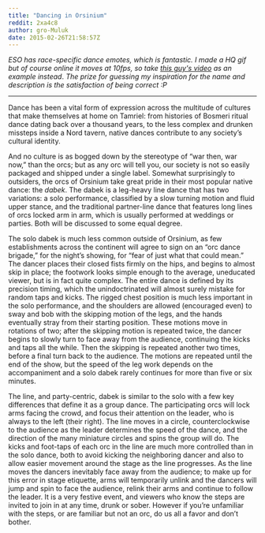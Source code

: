 ```yaml
---
title: "Dancing in Orsinium"
reddit: 2xa4c8
author: gro-Muluk
date: 2015-02-26T21:58:57Z
---
```


*ESO has race-specific dance emotes, which is fantastic. I made a HQ gif but of course online it moves at 10fps, so take [this guy's video](https://www.youtube.com/watch?v=cxUPa8r0pKA) as an example instead*. *The prize for guessing my inspiration for the name and description is the satisfaction of being correct :P*
***
Dance has been a vital form of expression across the multitude of cultures that make themselves at home on Tamriel: from histories of Bosmeri ritual dance dating back over a thousand years, to the less complex and drunken missteps inside a Nord tavern, native dances contribute to any society’s cultural identity.

And no culture is as bogged down by the stereotype of “war then, war now,” than the orcs; but as any orc will tell you, our society is not so easily packaged and shipped under a single label. Somewhat surprisingly to outsiders, the orcs of Orsinium take great pride in their most popular native dance: the *dabek*. The dabek is a leg-heavy line dance that has two variations: a solo performance, classified by a slow turning motion and fluid upper stance, and the traditional partner-line dance that features long lines of orcs locked arm in arm, which is usually performed at weddings or parties. Both will be discussed to some equal degree.

The solo dabek is much less common outside of Orsinium, as few establishments across the continent will agree to sign on an “orc dance brigade,” for the night’s showing, for “fear of just what that could mean.” The dancer places their closed fists firmly on the hips, and begins to almost skip in place; the footwork looks simple enough to the average, uneducated viewer, but is in fact quite complex. The entire dance is defined by its precision timing, which the unindoctrinated will almost surely mistake for random taps and kicks. The rigged chest position is much less important in the solo performance, and the shoulders are allowed \(encouraged even\) to sway and bob with the skipping motion of the legs, and the hands eventually stray from their starting position. These motions move in rotations of two; after the skipping motion is repeated twice, the dancer begins to slowly turn to face away from the audience, continuing the kicks and taps all the while. Then the skipping is repeated another two times, before a final turn back to the audience. The motions are repeated until the end of the show, but the speed of the leg work depends on the accompaniment and a solo dabek rarely continues for more than five or six minutes.

The line, and party-centric, dabek is similar to the solo with a few key differences that define it as a group dance. The participating orcs will lock arms facing the crowd, and focus their attention on the leader, who is always to the left (their right). The line moves in a circle, counterclockwise to the audience as the leader determines the speed of the dance, and the direction of the many miniature circles and spins the group will do. The kicks and foot-taps of each orc in the line are much more controlled than in the solo dance, both to avoid kicking the neighboring dancer and also to allow easier movement around the stage as the line progresses. As the line moves the dancers inevitably face away from the audience; to make up for this error in stage etiquette, arms will temporarily unlink and the dancers will jump and spin to face the audience, relink their arms and continue to follow the leader. It is a very festive event, and viewers who know the steps are invited to join in at any time, drunk or sober. However if you’re unfamiliar with the steps, or are familiar but not an orc, do us all a favor and don’t bother.


